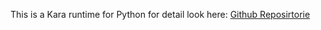 This is a Kara runtime for Python for detail look here:
[Github Reposirtorie](https://github.com/PixelboysTM/KaraPy)